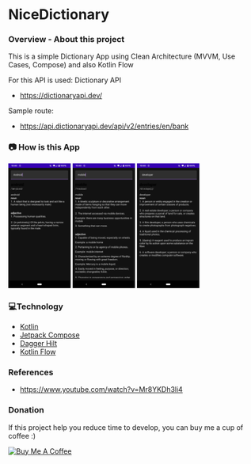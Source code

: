 # NiceDictionary

### **Overview - About this project**
This is a simple Dictionary App using Clean Architecture (MVVM, Use Cases, Compose) and also Kotlin Flow

For this API is used:
Dictionary API
- https://dictionaryapi.dev/

Sample route:
- https://api.dictionaryapi.dev/api/v2/entries/en/bank

### 📷 How is this App
<img src="Screenshot_20220521-224031.png" width="25%"></img>
<img src="Screenshot_20220521-224044.png" width="25%"></img>
<img src="Screenshot_20220521-224059.png" width="25%"></img>


### 💻Technology
- [Kotlin](https://kotlinlang.org/)
- [Jetpack Compose](https://developer.android.com/jetpack/compose)
- [Dagger Hilt](https://dagger.dev/hilt/)
- [Kotlin Flow](https://developer.android.com/kotlin/flow)

### References
- https://www.youtube.com/watch?v=Mr8YKDh3li4
 
### Donation
If this project help you reduce time to develop, you can buy me a cup of coffee :) 

<a href="https://www.buymeacoffee.com/gilsonjuniorpro" target="_blank">
    <img src="https://bmc-cdn.nyc3.digitaloceanspaces.com/BMC-button-images/custom_images/orange_img.png" alt="Buy Me A Coffee" style="height: auto !important;width: auto !important;" >
</a>

